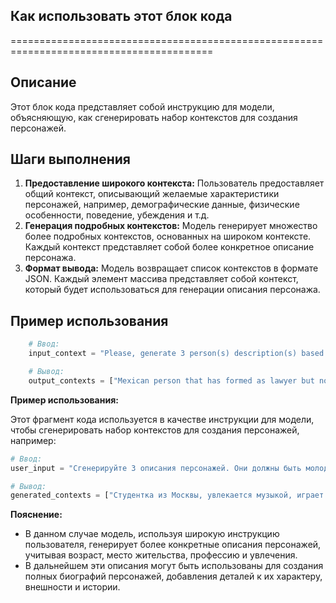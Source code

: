 ## Как использовать этот блок кода
=========================================================================================

Описание
-------------------------
Этот блок кода представляет собой инструкцию для модели, объясняющую, как сгенерировать набор контекстов для создания персонажей. 

Шаги выполнения
-------------------------
1. **Предоставление широкого контекста:** Пользователь предоставляет общий контекст, описывающий желаемые характеристики персонажей, например, демографические данные, физические особенности, поведение, убеждения и т.д.
2. **Генерация подробных контекстов:** Модель генерирует множество более подробных контекстов, основанных на широком контексте. Каждый контекст представляет собой более конкретное описание персонажа. 
3. **Формат вывода:** Модель возвращает список контекстов в формате JSON. Каждый элемент массива представляет собой контекст, который будет использоваться для генерации описания персонажа.

Пример использования
-------------------------

```python
    # Ввод:
    input_context = "Please, generate 3 person(s) description(s) based on the following broad context: Latin American, age between 20 and 40 years old, economic status can vary between poor and rich, it can be religious or not, it can be married or not, it can have children or not, it can be a professional or not, it can be a worker or not"

    # Вывод:
    output_contexts = ["Mexican person that has formed as lawyer but now works in other are, is single, like sports and movies", "Create a Brazilian person that is a doctor, like pets and the nature and love heavy metal.", "Create a Colombian person that is a lawyer, like to read and drink coffee and is married with 2 children."]
```

**Пример использования:**

Этот фрагмент кода используется в качестве инструкции для модели, чтобы сгенерировать набор контекстов для создания персонажей, например:

```python
# Ввод:
user_input = "Сгенерируйте 3 описания персонажей. Они должны быть молодыми людьми (от 18 до 25 лет), живущими в России, с разными профессиями и увлечениями."

# Вывод:
generated_contexts = ["Студентка из Москвы, увлекается музыкой, играет на гитаре, мечтает стать певицей", "Программист из Санкт-Петербурга, увлекается спортом, играет в баскетбол, любит путешествовать", "Архитектор из Екатеринбурга, увлекается фотографией, путешествует по миру, любит искусство."]
```

**Пояснение:**

- В данном случае модель, используя широкую инструкцию пользователя, генерирует более конкретные описания персонажей, учитывая возраст, место жительства, профессию и увлечения. 
- В дальнейшем эти описания могут быть использованы для создания полных биографий персонажей, добавления деталей к их характеру, внешности и истории.